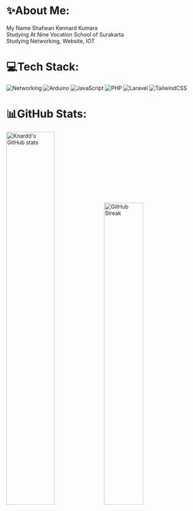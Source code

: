 # ✨About Me:
My Name Shafwan Kennard Kumara<br>
Studying At Nine Vocation School of Surakarta<br>
Studying Networking, Website, IOT<br>

# 💻Tech Stack:
![Networking](https://img.shields.io/badge/Networking-0078D7?style=for-the-badge&logo=cisco&logoColor=white)
![Arduino](https://img.shields.io/badge/Arduino-00979D?style=for-the-badge&logo=arduino&logoColor=white)
![JavaScript](https://img.shields.io/badge/JavaScript-F7DF1E?style=for-the-badge&logo=javascript&logoColor=black)
![PHP](https://img.shields.io/badge/PHP-777BB4?style=for-the-badge&logo=php&logoColor=white)
![Laravel](https://img.shields.io/badge/Laravel-FF2D20?style=for-the-badge&logo=laravel&logoColor=white)
![TailwindCSS](https://img.shields.io/badge/TailwindCSS-38B2AC?style=for-the-badge&logo=tailwind-css&logoColor=white)

# 📊GitHub Stats:
<p>
  <img src="https://github-readme-stats.vercel.app/api?username=knardd&show_icons=true&theme=tokyonight" alt="Knardd's GitHub stats" width="50%" />
  <img src="https://github-readme-streak-stats.herokuapp.com/?user=knardd&theme=tokyonight" alt="GitHub Streak" width="45%" />
</p>
